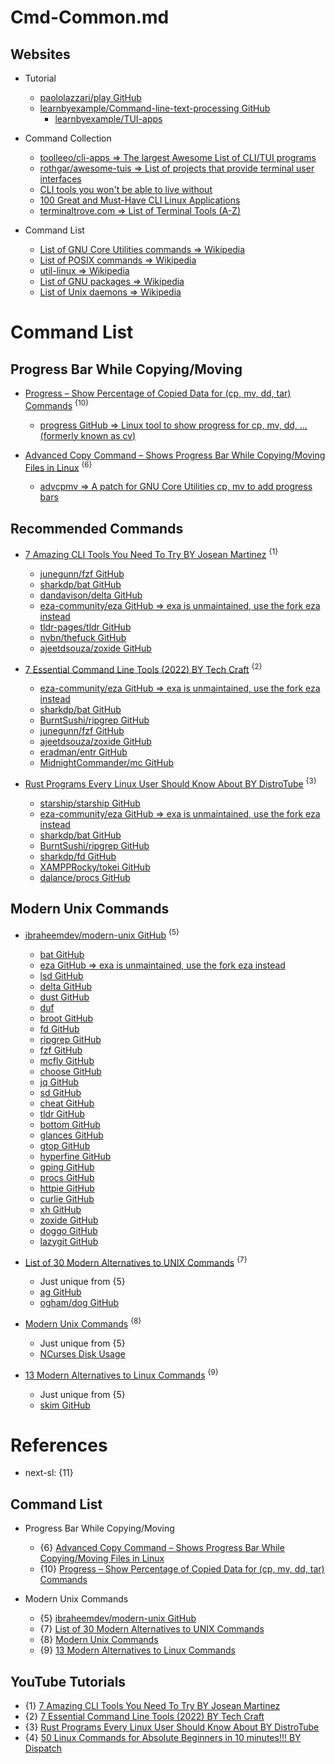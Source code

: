 # Cmd-Common.md

## Websites

* Tutorial
  * [paololazzari/play GitHub](https://github.com/paololazzari/play)
  * [learnbyexample/Command-line-text-processing GitHub](https://github.com/learnbyexample/Command-line-text-processing)
    * [learnbyexample/TUI-apps](https://github.com/learnbyexample/TUI-apps)

* Command Collection
  * [toolleeo/cli-apps => The largest Awesome List of CLI/TUI programs](https://github.com/toolleeo/cli-apps)
  * [rothgar/awesome-tuis => List of projects that provide terminal user interfaces](https://github.com/rothgar/awesome-tuis)
  * [CLI tools you won't be able to live without](https://dev.to/lissy93/cli-tools-you-cant-live-without-57f6)
  * [100 Great and Must-Have CLI Linux Applications](https://www.linuxlinks.com/100-great-must-have-cli-linux-applications/)
  * [terminaltrove.com => List of Terminal Tools (A-Z)](https://terminaltrove.com/list/)

* Command List
  * [List of GNU Core Utilities commands => Wikipedia](https://en.wikipedia.org/wiki/List_of_GNU_Core_Utilities_commands)
  * [List of POSIX commands => Wikipedia](https://en.wikipedia.org/wiki/List_of_POSIX_commands)
  * [util-linux => Wikipedia](https://en.wikipedia.org/wiki/Util-linux)
  * [List of GNU packages => Wikipedia](https://en.wikipedia.org/wiki/List_of_GNU_packages)
  * [List of Unix daemons => Wikipedia](https://en.wikipedia.org/wiki/List_of_Unix_daemons)

# Command List

## Progress Bar While Copying/Moving

* [Progress – Show Percentage of Copied Data for (cp, mv, dd, tar) Commands](https://www.tecmint.com/show-progress-linux-commands/) <sup>{10}</sup>
  * [progress GitHub => Linux tool to show progress for cp, mv, dd, ... (formerly known as cv)](https://github.com/Xfennec/progress)

* [Advanced Copy Command – Shows Progress Bar While Copying/Moving Files in Linux](https://www.tecmint.com/advanced-copy-command-progress-bar/) <sup>{6}</sup>
  * [advcpmv => A patch for GNU Core Utilities cp, mv to add progress bars](https://github.com/jarun/advcpmv)

## Recommended Commands

* [7 Amazing CLI Tools You Need To Try BY Josean Martinez](https://www.youtube.com/watch?v=mmqDYw9C30I) <sup>{1}</sup>
  * [junegunn/fzf GitHub](https://github.com/junegunn/fzf)
  * [sharkdp/bat GitHub](https://github.com/sharkdp/bat)
  * [dandavison/delta GitHub](https://github.com/dandavison/delta)
  * [eza-community/eza GitHub => exa is unmaintained, use the fork eza instead](https://github.com/eza-community/eza)
  * [tldr-pages/tldr GitHub](https://github.com/tldr-pages/tldr)
  * [nvbn/thefuck GitHub](https://github.com/nvbn/thefuck)
  * [ajeetdsouza/zoxide GitHub](https://github.com/ajeetdsouza/zoxide)

* [7 Essential Command Line Tools (2022) BY Tech Craft](https://www.youtube.com/watch?v=2OHrTQVlRMg) <sup>{2}</sup>
  * [eza-community/eza GitHub => exa is unmaintained, use the fork eza instead](https://github.com/eza-community/eza)
  * [sharkdp/bat GitHub](https://github.com/sharkdp/bat)
  * [BurntSushi/ripgrep GitHub](https://github.com/BurntSushi/ripgrep)
  * [junegunn/fzf GitHub](https://github.com/junegunn/fzf)
  * [ajeetdsouza/zoxide GitHub](https://github.com/ajeetdsouza/zoxide)
  * [eradman/entr GitHub](https://github.com/eradman/entr)
  * [MidnightCommander/mc GitHub](https://github.com/MidnightCommander/mc)

* [Rust Programs Every Linux User Should Know About BY DistroTube](https://www.youtube.com/watch?v=dQa9mveTSV4) <sup>{3}</sup>
  * [starship/starship GitHub](https://github.com/starship/starship)
  * [eza-community/eza GitHub => exa is unmaintained, use the fork eza instead](https://github.com/eza-community/eza)
  * [sharkdp/bat GitHub](https://github.com/sharkdp/bat)
  * [BurntSushi/ripgrep GitHub](https://github.com/BurntSushi/ripgrep)
  * [sharkdp/fd GitHub](https://github.com/sharkdp/fd)
  * [XAMPPRocky/tokei GitHub](https://github.com/XAMPPRocky/tokei)
  * [dalance/procs GitHub](https://github.com/dalance/procs)

## Modern Unix Commands

* [ibraheemdev/modern-unix GitHub](https://github.com/ibraheemdev/modern-unix) <sup>{5}</sup>
  * [bat GitHub](https://github.com/sharkdp/bat)
  * [eza GitHub => exa is unmaintained, use the fork eza instead](https://github.com/eza-community/eza)
  * [lsd GitHub](https://github.com/lsd-rs/lsd)
  * [delta GitHub](https://github.com/dandavison/delta)
  * [dust GitHub](https://github.com/bootandy/dust)
  * [duf](https://github.com/muesli/duf)
  * [broot GitHub](https://github.com/Canop/broot)
  * [fd GitHub](https://github.com/sharkdp/fd)
  * [ripgrep GitHub](https://github.com/BurntSushi/ripgrep)
  * [fzf GitHub](https://github.com/junegunn/fzf)
  * [mcfly GitHub](https://github.com/cantino/mcfly)
  * [choose GitHub](https://github.com/theryangeary/choose)
  * [jq GitHub](https://github.com/jqlang/jq)
  * [sd GitHub](https://github.com/chmln/sd)
  * [cheat GitHub](https://github.com/cheat/cheat)
  * [tldr GitHub](https://github.com/tldr-pages/tldr)
  * [bottom GitHub](https://github.com/ClementTsang/bottom)
  * [glances GitHub](https://github.com/nicolargo/glances)
  * [gtop GitHub](https://github.com/aksakalli/gtop)
  * [hyperfine GitHub](https://github.com/sharkdp/hyperfine)
  * [gping GitHub](https://github.com/orf/gping)
  * [procs GitHub](https://github.com/dalance/procs)
  * [httpie GitHub](https://github.com/httpie/cli)
  * [curlie GitHub](https://github.com/rs/curlie)
  * [xh GitHub](https://github.com/ducaale/xh)
  * [zoxide GitHub](https://github.com/ajeetdsouza/zoxide)
  * [doggo GitHub](https://github.com/mr-karan/doggo)
  * [lazygit GitHub](https://github.com/jesseduffield/lazygit)

* [List of 30 Modern Alternatives to UNIX Commands](https://terminalroot.com/list-of-30-modern-alternatives-to-unix-commands/) <sup>{7}</sup>
  * Just unique from {5}
  * [ag GitHub](https://github.com/ggreer/the_silver_searcher)
  * [ogham/dog GitHub](https://github.com/ogham/dog)

* [Modern Unix Commands](https://gist.github.com/henriquemenezes/d646c2105b7a25b70a665dd6a8a4d275) <sup>{8}</sup>
  * Just unique from {5}
  * [NCurses Disk Usage](https://dev.yorhel.nl/ncdu)

* [13 Modern Alternatives to Linux Commands](https://linuxopsys.com/modern-alternatives-to-linux-commands) <sup>{9}</sup>
  * Just unique from {5}
  * [skim GitHub](https://github.com/skim-rs/skim)

# References

* next-sl: {11}

## Command List

* Progress Bar While Copying/Moving
  * {6} [Advanced Copy Command – Shows Progress Bar While Copying/Moving Files in Linux](https://www.tecmint.com/advanced-copy-command-progress-bar/)
  * {10} [Progress – Show Percentage of Copied Data for (cp, mv, dd, tar) Commands](https://www.tecmint.com/show-progress-linux-commands/)

* Modern Unix Commands
  * {5} [ibraheemdev/modern-unix GitHub](https://github.com/ibraheemdev/modern-unix)
  * {7} [List of 30 Modern Alternatives to UNIX Commands](https://terminalroot.com/list-of-30-modern-alternatives-to-unix-commands/)
  * {8} [Modern Unix Commands](https://gist.github.com/henriquemenezes/d646c2105b7a25b70a665dd6a8a4d275)
  * {9} [13 Modern Alternatives to Linux Commands](https://linuxopsys.com/modern-alternatives-to-linux-commands)

## YouTube Tutorials

  * {1} [7 Amazing CLI Tools You Need To Try BY Josean Martinez](https://www.youtube.com/watch?v=mmqDYw9C30I)
  * {2} [7 Essential Command Line Tools (2022) BY Tech Craft](https://www.youtube.com/watch?v=2OHrTQVlRMg)
  * {3} [Rust Programs Every Linux User Should Know About BY DistroTube](https://www.youtube.com/watch?v=dQa9mveTSV4)
  * {4} [50 Linux Commands for Absolute Beginners in 10 minutes!!! BY Dispatch](https://www.youtube.com/watch?v=_FdMz8LpLjk)
  